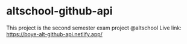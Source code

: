 # altschool-github-api
This project is the second semester exam project @altschool
Live link: https://boye-alt-github-api.netlify.app/

